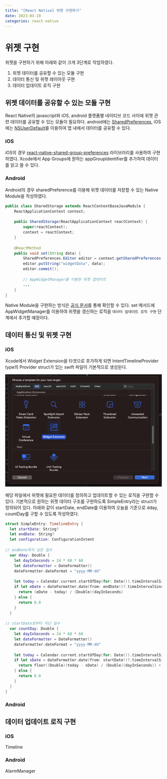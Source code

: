 ```yaml
---
title: "[React Native] 위젯 구현하기"
date: 2023-03-10
categories: react-native
---
```


# 위젯 구현

위젯을 구현하기 위해 아래와 같이 크게 3단계로 작업하였다.

1. 위젯 데이터를 공유할 수 있는 모듈 구현
2. 데이터 통신 및 위젯 레이아웃 구현
3. 데이터 업데이트 로직 구현

## 위젯 데이터를 공유할 수 있는 모듈 구현

React Native의 javascript와 iOS, android 플랫폼별 네이티브 코드 사이에 위젯 관련 데이터를 공유할 수 있는 모듈이 필요하다. android에는 [SharedPreferences](https://developer.android.com/training/data-storage/shared-preferences?hl=ko), iOS에는 [NSUserDefault](https://developer.apple.com/documentation/foundation/nsuserdefaults)를 이용하여 앱 내에서 데이터를 공유할 수 있다.

### iOS

iOS의 경우 [react-native-shared-group-preferences](https://github.com/KjellConnelly/react-native-shared-group-preferences) 라이브러리를 사용하여 구현하였다. Xcode에서 App Groups에 원하는 appGroupIdentifier를 추가하여 데이터를 읽고 쓸 수 있다.

### Android

Android의 경우 sharedPreference를 이용해 위젯 데이터를 저장할 수 있는 Native Module을 작성하였다.

```java
public class SharedStorage extends ReactContextBaseJavaModule {
    ReactApplicationContext context;

    public SharedStorage(ReactApplicationContext reactContext) {
        super(reactContext);
        context = reactContext;
    }

    @ReactMethod
    public void set(String data) {
        SharedPreferences.Editor editor = context.getSharedPreferences("exampleKey", Context.MODE_PRIVATE).edit();
        editor.putString("widgetData", data);
        editor.commit();

        // AppWidgetManager를 이용한 위젯 업데이트
        ...
    }
}
```

Native Module을 구현하는 방식은 [공식 문서](https://reactnative.dev/docs/native-modules-android)를 통해 확인할 수 있다. set 메서드에 AppWidgetManager를 이용하여 위젯을 갱신하는 로직을 `데이터 업데이트 로직 구현` 단계에서 추가할 예정이다.

## 데이터 통신 및 위젯 구현

### iOS

Xcode에서 Widget Extension을 타겟으로 추가하게 되면 IntentTimelineProvider type의 Provider struct가 있는 swift 파일이 기본적으로 생성된다.

![ex_screenshot](../../assets/images/XcodeWidgetExtensionCapture.png)

해당 파일에서 위젯에 필요한 데이터를 정의하고 업데이트할 수 있는 로직을 구현할 수 있다. 기본적으로 원하는 위젯 데이터 구조를 구현하도록 SimpleEntry라는 struct가 정의되어 있다. 아래와 같이 startDate, endDate를 이용하여 오늘을 기준으로 dday, countDay를 구할 수 있도록 작성하였다.

```swift
struct SimpleEntry: TimelineEntry {
  let startDate: String?
  let endDate: String?
  let configuration: ConfigurationIntent

// endDate까지 남은 일수
  var dday: Double {
    let dayInSeconds = 24 * 60 * 60
    let dateFormatter = DateFormatter()
    dateFormatter.dateFormat = "yyyy-MM-dd"

    let today = Calendar.current.startOfDay(for: Date()).timeIntervalSinceReferenceDate
    if let eDate = dateFormatter.date(from: endDate!)?.timeIntervalSinceReferenceDate {
      return (eDate - today) / (Double)(dayInSeconds)
    } else {
      return 0.0
    }
  }

// startDate로부터 지난 일수
  var countDay: Double {
    let dayInSeconds = 24 * 60 * 60
    let dateFormatter = DateFormatter()
    dateFormatter.dateFormat = "yyyy-MM-dd"

    let today = Calendar.current.startOfDay(for: Date()).timeIntervalSinceReferenceDate
    if let sDate = dateFormatter.date(from: startDate!)?.timeIntervalSinceReferenceDate {
      return floor((Double)(today - sDate) / (Double)(dayInSeconds)) + 1
    } else {
      return 0.0
    }
  }
}
```

### Android

## 데이터 업데이트 로직 구현

### iOS

Timeline

### Android

AlarmManager
